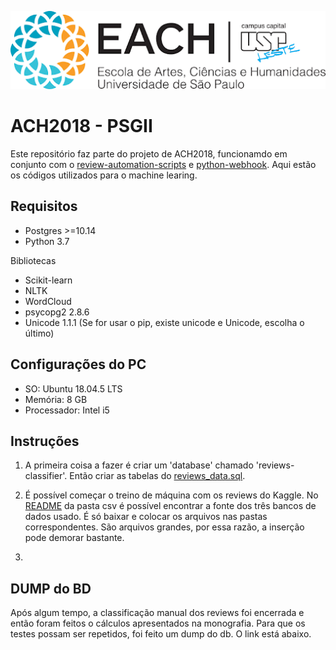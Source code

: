 ![EACH-USP](./img/each.png)

# ACH2018 - PSGII

Este repositório faz parte do projeto de ACH2018,  funcionamdo em conjunto com o [review-automation-scripts](https://github.com/mautoz/reviews-automation-scripts) e [python-webhook](https://github.com/mautoz/python-webhook).
Aqui estão os códigos utilizados para o machine learing.

## Requisitos

- Postgres >=10.14
- Python 3.7

Bibliotecas
- Scikit-learn 
- NLTK
- WordCloud
- psycopg2 2.8.6
- Unicode 1.1.1 (Se for usar o pip, existe unicode e Unicode, escolha o último)

## Configurações do PC

- SO: Ubuntu 18.04.5 LTS
- Memória: 8 GB
- Processador: Intel i5

## Instruções

1. A primeira coisa a fazer é criar um 'database' chamado 'reviews-classifier'. Então criar as tabelas do [reviews_data.sql](./sql/reviews_data.sql).

2. É possível começar o treino de máquina com os reviews do Kaggle. No [README](./csv/README.md) da pasta csv é possível encontrar a fonte dos três bancos de dados usado. É só baixar e colocar os arquivos nas pastas correspondentes. São arquivos grandes, por essa razão, a inserção pode demorar bastante.

3. 

## DUMP do BD

Após algum tempo, a classificação manual dos reviews foi encerrada e então foram feitos o cálculos apresentados na monografia. Para que os testes possam ser repetidos, foi feito um dump do db. O link está abaixo.